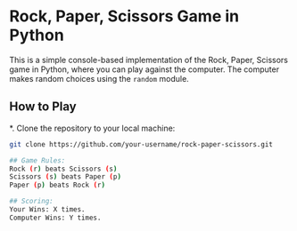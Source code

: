 # Rock, Paper, Scissors Game in Python

This is a simple console-based implementation of the Rock, Paper, Scissors game in Python, where you can play against the computer. The computer makes random choices using the `random` module.

## How to Play

*. Clone the repository to your local machine:

   ```bash
   git clone https://github.com/your-username/rock-paper-scissors.git

## Game Rules:
Rock (r) beats Scissors (s)
Scissors (s) beats Paper (p)
Paper (p) beats Rock (r)

## Scoring:
Your Wins: X times.
Computer Wins: Y times.
